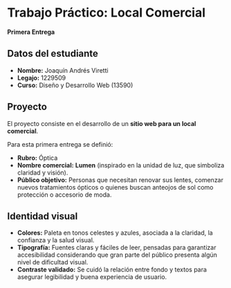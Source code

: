 # Trabajo Práctico: Local Comercial  

**Primera Entrega**  

## Datos del estudiante  
- **Nombre:** Joaquín Andrés Viretti  
- **Legajo:** 1229509  
- **Curso:** Diseño y Desarrollo Web (13590)  

## Proyecto  
El proyecto consiste en el desarrollo de un **sitio web para un local comercial**.  

Para esta primera entrega se definió:  
- **Rubro:** Óptica  
- **Nombre comercial:** **Lumen** (inspirado en la unidad de luz, que simboliza claridad y visión).  
- **Público objetivo:** Personas que necesitan renovar sus lentes, comenzar nuevos tratamientos ópticos o quienes buscan anteojos de sol como protección o accesorio de moda.  

## Identidad visual  
- **Colores:** Paleta en tonos celestes y azules, asociada a la claridad, la confianza y la salud visual.  
- **Tipografía:** Fuentes claras y fáciles de leer, pensadas para garantizar accesibilidad considerando que gran parte del público presenta algún nivel de dificultad visual.  
- **Contraste validado:** Se cuidó la relación entre fondo y textos para asegurar legibilidad y buena experiencia de usuario.  
